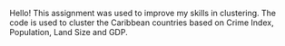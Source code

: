Hello! This assignment was used to improve my skills in clustering.
The code is used to cluster the Caribbean countries based on Crime Index, Population, Land Size and GDP.
